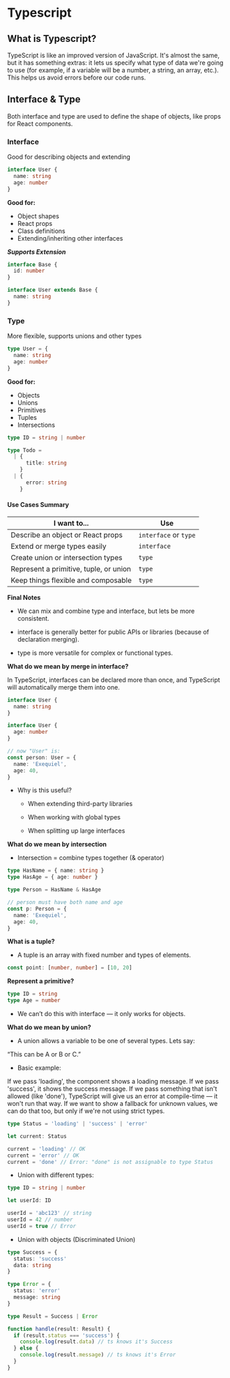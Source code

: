 # Typescript

## What is Typescript?

TypeScript is like an improved version of JavaScript. It's almost the same, but it has something extras: it lets us specify what type of data we're going to use (for example, if a variable will be a number, a string, an array, etc.). This helps us avoid errors before our code runs.

## Interface & Type

Both interface and type are used to define the shape of objects, like props for React components.

### Interface

Good for describing objects and extending

```ts
interface User {
  name: string
  age: number
}
```

**Good for:**

- Object shapes
- React props
- Class definitions
- Extending/inheriting other interfaces

**_Supports Extension_**

```ts
interface Base {
  id: number
}

interface User extends Base {
  name: string
}
```

### Type

More flexible, supports unions and other types

```ts
type User = {
  name: string
  age: number
}
```

**Good for:**

- Objects
- Unions
- Primitives
- Tuples
- Intersections

```ts
type ID = string | number

type Todo =
  | {
      title: string
    }
  | {
      error: string
    }
```

#### Use Cases Summary

| I want to...                           | Use                   |
| -------------------------------------- | --------------------- |
| Describe an object or React props      | `interface` or `type` |
| Extend or merge types easily           | `interface`           |
| Create union or intersection types     | `type`                |
| Represent a primitive, tuple, or union | `type`                |
| Keep things flexible and composable    | `type`                |

**Final Notes**

- We can mix and combine type and interface, but lets be more consistent.

- interface is generally better for public APIs or libraries (because of declaration merging).

- type is more versatile for complex or functional types.

**What do we mean by merge in interface?**

In TypeScript, interfaces can be declared more than once, and TypeScript will automatically merge them into one.

```ts
interface User {
  name: string
}

interface User {
  age: number
}

// now "User" is:
const person: User = {
  name: 'Exequiel',
  age: 40,
}
```

- Why is this useful?

  - When extending third-party libraries

  - When working with global types

  - When splitting up large interfaces

**What do we mean by intersection**

- Intersection = combine types together (& operator)

```ts
type HasName = { name: string }
type HasAge = { age: number }

type Person = HasName & HasAge

// person must have both name and age
const p: Person = {
  name: 'Exequiel',
  age: 40,
}
```

**What is a tuple?**

- A tuple is an array with fixed number and types of elements.

```ts
const point: [number, number] = [10, 20]
```

**Represent a primitive?**

```ts
type ID = string
type Age = number
```

- We can’t do this with interface — it only works for objects.

**What do we mean by union?**

- A union allows a variable to be one of several types. Lets say:

“This can be A or B or C.”

- Basic example:

If we pass 'loading', the component shows a loading message. If we pass 'success', it shows the success message.
If we pass something that isn't allowed (like 'done'), TypeScript will give us an error at compile-time — it won't run that way.
If we want to show a fallback for unknown values, we can do that too, but only if we're not using strict types.

```ts
type Status = 'loading' | 'success' | 'error'

let current: Status

current = 'loading' // OK
current = 'error' // OK
current = 'done' // Error: "done" is not assignable to type Status
```

- Union with different types:

```ts
type ID = string | number

let userId: ID

userId = 'abc123' // string
userId = 42 // number
userId = true // Error
```

- Union with objects (Discriminated Union)

```ts
type Success = {
  status: 'success'
  data: string
}

type Error = {
  status: 'error'
  message: string
}

type Result = Success | Error

function handle(result: Result) {
  if (result.status === 'success') {
    console.log(result.data) // ts knows it's Success
  } else {
    console.log(result.message) // ts knows it's Error
  }
}
```
